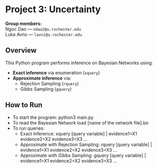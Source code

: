 # Project 3: Uncertainty

**Group members:**  
Ngoc Dao — `ndao2@u.rochester.edu`  
Luka Avno — `lavni@u.rochester.edu`

## Overview

This Python program performs inference on Bayesian Networks using:
- **Exact inference** via enumeration (`xquery`)
- **Approximate inference** via:
  - Rejection Sampling (`rquery`)
  - Gibbs Sampling (`gquery`)

## How to Run
- To start the program:
    python3 main.py
- To read the Bayesian Network
    load [name of the network file].bn
- To run queries:
    - Exact Inference:
        xquery [query variable] | evidence1=X1 evidence2=X2 evidence3=X3 ...  
    - Approximate with Rejection Sampling:
        rquery [query variable] | evidence1=X1 evidence2=X2 evidence3=X3 ... 
    - Approximate with Gibbs Sampling:
        gquery [query variable] | evidence1=X1 evidence2=X2 evidence3=X3 ... 

